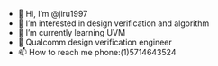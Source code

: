 - 👋 Hi, I’m @jiru1997
- 👀 I’m interested in design verification and algorithm
- 🌱 I’m currently learning UVM
- 💞️ Qualcomm design verification engineer
- 📫 How to reach me phone:(1)5714643524

<!---
jiru1997/jiru1997 is a ✨ special ✨ repository because its `README.md` (this file) appears on your GitHub profile.
You can click the Preview link to take a look at your changes.
--->
